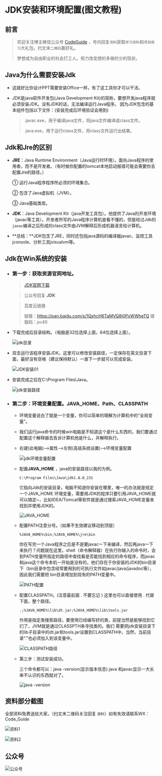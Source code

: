 # JDK安装和环境配置(图文教程)

## 前言

>欢迎关注博主微信公众号 [CodeGuide](http://qlvju1a7q.hn-bkt.clouddn.com/jdk/codeguide.jpg) ，号内回复`资料`获取`学习资料`和`项目练习`大礼包。扫文末`二维码`赢好礼。
>
>梦想成为自由职业的社会打工人。努力改变想的多做的少的现状。

## Java为什么需要安装Jdk

- 这就好比你设计PPT需要安装Office一样，有了这工具你才可以干活。

- JDK是java软件开发包(Java Development Kit)的简称，要想开发java程序就必须安装JDK。没有JDK的话，无法编译运行Java程序。
  		因为JDK包含的基本组件包括以下文件：(安装完成后环境验证会用到)

  >​	javac.exe，用于编译java文件，将java文件编译成class文件。
  >
  >​	java.exe，用于运行class文件，将class文件运行出结果。

## Jdk和Jre的区别

- **JRE**：Java Runtime Environment（Java运行时环境）。面向Java程序的使用者，而不是开发者。（有时候你配置的tomcat本地启动报错可能会需要你去配置Jre的路径。）

  ① 运行Java程序程序所必须的环境集合。

  ② 包含了Java虚拟机（JVM）。	

  ③ Java基础类库。

- **JDK**：Java Development Kit（java开发工具包）。他提供了Java的开发环境（javac等工具）。开发者所写的Java程序计算机是看不懂的，但是经过Jdk的`javac`编译之后形成的class文件由JVM解释后形成机器语言给计算机。

- **总结：**JDK包含了JRE，同时还包括java源码的编译器javac、监控工具jconsole、分析工具jvisualvm等。

  

## Jdk在Win系统的安装

- ### 第一步：获取资源官网地址。

  > [JDK官网下载](https://www.oracle.com/java/technologies/javase-downloads.html)

  > 公众号回复     **JDK**

  >百度云链接
  >
  >链接：https://pan.baidu.com/s/1QshcH6TaMVQ8j0PxWWheTQ 
  >提取码：pc40 

- 下载完成后目录结构。（电脑是32位选择上面，64位选择上面）。

  ![jdk目录](../../%E5%9B%BE%E7%89%87/001/20201225_jdk01.png)
  
- 双击运行该程序安装JDK。这里可以修改安装路径，一定保存在英文目录下面，最好没有空格（建议保持默认）一直下一步就可以完成安装。

  ![JDK安装01](../../%E5%9B%BE%E7%89%87/001/02.png)

- 安装完成之后在C:\Program Files\Java。

  ![jdk安装路径](../../%E5%9B%BE%E7%89%87/001/03.png)

- ### 第二步：环境变量配置。**JAVA_HOME**、**Path**、**CLASSPATH**

  - 环境变量说白了就是一个变量，你可以简单的理解为计算机中的“全局变量”。

  - 我们运行java命令的时候win电脑是不知道这个是什么东西的，我们要通过配置这个解释器去告诉计算机他是什么，并解释执行。

  - 右键(此电脑)-->属性-->左侧(高级系统设置)-->环境变量配置

    ![jdk环境变量配置](../../%E5%9B%BE%E7%89%87/001/04.png)

  - 配置**JAVA_HOME**   ，java的安装路径以我的为例。

    `C:\Program Files\Java\jdk1.8.0_231`

    它指向Jdk的安装目录，电脑不知道你安装在哪里，唯一的办法就是规定一个JAVA_HOME 环境变量，需要用JDK的程序只要引用JAVA_HOME就可以搞定~，比如IDEA/Tomcat等软件就是通过搜索JAVA_HOME变量来找到并使用JDK的。

    ![JAVA_HOME](../../%E5%9B%BE%E7%89%87/001/05.png)

  - 配置PATH注意分号。（如果不生效建议移动到顶层）

    `%JAVA_HOME%\bin;%JAVA_HOME%\jre\bin`

    你在写完一个Java程序之后是不是要javac一下来编译，然后再java一下来执行？问题就在这里，shell（命令解释器）在执行你输入的命令时，会到PATH变量所指定的路径中查找看是否能找到相应的命令程序，而javac和java这个命令本机一开始是没有的，他们存在于你安装的JDK的bin目录下（bin目录中包含经常要用到的可执行文件如javac/java/javadoc等），因此我们需要把 bin目录增加到现有的PATH变量中。

    ![PATH配置](../../%E5%9B%BE%E7%89%87/001/06.png)

  - 配置CLASSPATH。(注意最前面 .  不要忘记 ) 这里也可以直接使用 . 代替下面，整个路径。

    `.;%JAVA_HOME%\lib\dt.jar;%JAVA_HOME%\lib\tools.jar`

    作用是指定类搜索路径，要使用已经编写好的类，前提当然是能够找到它们了，JVM就是通过CLASSPTH来寻找类的。我们 需要把jdk安装目录下的lib子目录中的dt.jar和tools.jar设置到CLASSPATH中，当然，当前目录“.”也必须加入到该变量中。

    ![CLASSPATH路径](../../%E5%9B%BE%E7%89%87/001/07.png)

  - 第三步：测试安装成功。

    三个命令都可以：java -version(显示版本信息)   java 和javac显示一大长串不认识的东西就对了。

    ![java -version](../../%E5%9B%BE%E7%89%87/001/08.png)

## 资料部分截图

全部资料免费送给大家。（扫文末二维码关注回复  `资料`）如有失效请联系WX：Code_Guide

![资料1](../../%E5%9B%BE%E7%89%87/001/09.png)

![资料2](../../%E5%9B%BE%E7%89%87/001/010.png)

## 公众号

![公众号](../../%E5%9B%BE%E7%89%87/001/011.jpg)

